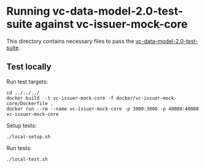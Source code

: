 # Running vc-data-model-2.0-test-suite against vc-issuer-mock-core

This directory contains necessary files to pass the [vc-data-model-2.0-test-suite](https://github.com/w3c/vc-data-model-2.0-test-suite/).

## Test locally

Run test targets:

```console
cd ../../../
docker build  -t vc-issuer-mock-core -f docker/vc-issuer-mock-core/Dockerfile .
docker run --rm --name vc-issuer-mock-core -p 3000:3000 -p 40080:40080 vc-issuer-mock-core
```

Setup tests:

```console
./local-setup.sh
```

Run tests:

```console
./local-test.sh
```
